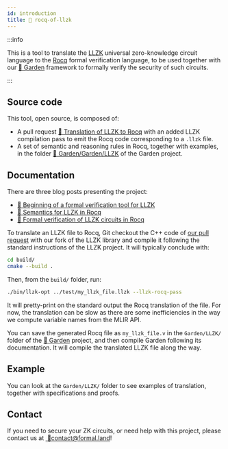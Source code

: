 ```yaml
---
id: introduction
title: 🥷 rocq-of-llzk
---
```


:::info

This is a tool to translate the [LLZK](https://github.com/Veridise/llzk-lib) universal zero-knowledge circuit language to the [Rocq](https://rocq-prover.org/) formal verification language, to be used together with our [🌱&nbsp;Garden](https://github.com/formal-land/garden) framework to formally verify the security of such circuits.

:::

## Source code

This tool, open source, is composed of:

- A pull request [🐓 Translation of LLZK to Rocq](https://github.com/formal-land/llzk-lib/pull/1) with an added LLZK compilation pass to emit the Rocq code corresponding to a `.llzk` file.
- A set of semantic and reasoning rules in Rocq, together with examples, in the folder [🌱 Garden/Garden/LLZK](https://github.com/formal-land/garden/tree/main/Garden/LLZK) of the Garden project.

## Documentation

There are three blog posts presenting the project:

- [🥷 Beginning of a formal verification tool for LLZK](/blog/2025/07/28/llzk-to-rocq-beginning)
- [🥷 Semantics for LLZK in Rocq](/blog/2025/07/30/llzk-to-rocq-semantics)
- [🥷 Formal verification of LLZK circuits in Rocq](/blog/2025/07/31/llzk-to-rocq-verification)

To translate an LLZK file to Rocq, Git checkout the C++ code of [our pull request](https://github.com/formal-land/llzk-lib/pull/1) with our fork of the LLZK library and compile it following the standard instructions of the LLZK project. It will typically conclude with:

```sh
cd build/
cmake --build .
```

Then, from the `build/` folder, run:

```sh
./bin/llzk-opt ../test/my_llzk_file.llzk --llzk-rocq-pass
```

It will pretty-print on the standard output the Rocq translation of the file. For now, the translation can be slow as there are some inefficiencies in the way we compute variable names from the MLIR API.

You can save the generated Rocq file as `my_llzk_file.v` in the `Garden/LLZK/` folder of the [🌱&nbsp;Garden](https://github.com/formal-land/garden) project, and then compile Garden following its documentation. It will compile the translated LLZK file along the way.

## Example

You can look at the `Garden/LLZK/` folder to see examples of translation, together with specifications and proofs.

## Contact

If you need to secure your ZK circuits, or need help with this project, please contact us at&nbsp;[&nbsp;💌&#099;&#111;&#110;&#116;&#097;&#099;&#116;&#064;formal&#046;&#108;&#097;&#110;&#100;](mailto:contact@formal.land)!
